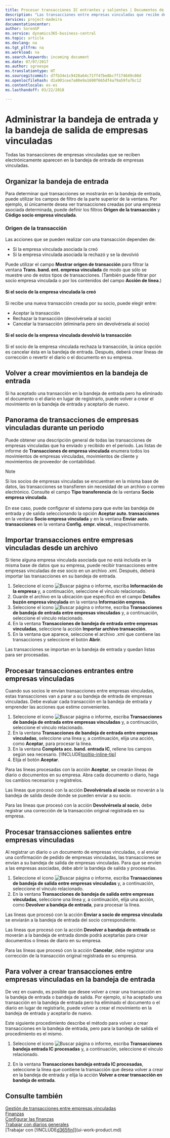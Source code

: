 ```yaml
---
title: Procesar transacciones IC entrantes y salientes | Documentos de Microsoft
description: "Las transacciones entre empresas vinculadas que recibe de los socios IC se muestran en la bandeja de entrada IC donde se procesan manual o automáticamente."
services: project-madeira
documentationcenter: 
author: SorenGP
ms.service: dynamics365-business-central
ms.topic: article
ms.devlang: na
ms.tgt_pltfrm: na
ms.workload: na
ms.search.keywords: incoming document
ms.date: 07/07/2017
ms.author: sgroespe
ms.translationtype: HT
ms.sourcegitcommit: d7fb34e1c9428a64c71ff47be8bcff174649c00d
ms.openlocfilehash: d1a901cee7a80e9a1690f665df4a79a59fa7bc12
ms.contentlocale: es-es
ms.lasthandoff: 03/22/2018

---
```

# <a name="manage-the-intercompany-inbox-and-outbox"></a>Administrar la bandeja de entrada y la bandeja de salida de empresas vinculadas
Todas las transacciones de empresas vinculadas que se reciben electrónicamente aparecen en la bandeja de entrada de empresas vinculadas.  

## <a name="organizing-the-inbox"></a>Organizar la bandeja de entrada  
 Para determinar qué transacciones se mostrarán en la bandeja de entrada, puede utilizar los campos de filtro de la parte superior de la ventana. Por ejemplo, si únicamente desea ver transacciones creadas por una empresa asociada determinada, puede definir los filtros **Origen de la transacción** y **Código socio empresa vinculada**.  

### <a name="transaction-source"></a>Origen de la transacción  
Las acciones que se pueden realizar con una transacción dependen de:  

- Si la empresa vinculada asociada la creó  
- Si la empresa vinculada asociada la rechazó y se la devolvió  

Puede utilizar el campo **Mostrar origen de transacción** para filtrar la ventana **Trans. band. ent. empresa vinculada** de modo que sólo se muestre uno de estos tipos de transacciones. (También puede filtrar por socio empresa vinculada o por los contenidos del campo **Acción de línea**.)  

#### <a name="created-by-intercompany-partner"></a>Si el socio de la empresa vinculada la creó  
 Si recibe una nueva transacción creada por su socio, puede elegir entre:

- Aceptar la transacción  
- Rechazar la transacción (devolvérsela al socio)  
- Cancelar la transacción (eliminarla pero sin devolvérsela al socio)  

#### <a name="returned-from-intercompany-partner"></a>Si el socio de la empresa vinculada devolvió la transacción  
 Si el socio de la empresa vinculada rechaza la transacción, la única opción es cancelar ésta en la bandeja de entrada. Después, deberá crear líneas de corrección o revertir el diario o el documento en su empresa.  

## <a name="re-creating-inbox-entries"></a>Volver a crear movimientos en la bandeja de entrada  
 Si ha aceptado una transacción en la bandeja de entrada pero ha eliminado el documento o el diario en lugar de registrarlo, puede volver a crear el movimiento en la bandeja de entrada y aceptarlo de nuevo.  

## <a name="getting-an-overview-of-intercompany-transactions-for-a-period"></a>Panorama de transacciones de empresas vinculadas durante un periodo  
 Puede obtener una descripción general de todas las transacciones de empresas vinculadas que ha enviado y recibido en el periodo. Las listas de informe de **Transacciones de empresa vinculada** enumera todos los movimientos de empresas vinculadas, movimientos de cliente y movimientos de proveedor de contabilidad.

 > [!NOTE]  
 > Si los socios de empresas vinculadas se encuentran en la misma base de datos, las transacciones se transfieren sin necesidad de un archivo o correo electrónico. Consulte el campo **Tipo transferencia** de la ventana **Socio empresa vinculada**. <br /><br />
En ese caso, puede configurar el sistema para que evite las bandeja de entrada y de salida seleccionando la opción **Aceptar auto. transacciones** en la ventana **Socio empresa vinculada** y en la ventana **Enviar auto. transacciones** en la ventana **Config. empr. vincul.**, respectivamente.

## <a name="to-import-intercompany-transactions-from-a-file"></a>Importar transacciones entre empresas vinculadas desde un archivo  
Si tiene alguna empresa vinculada asociada que no está incluida en la misma base de datos que su empresa, puede recibir transacciones entre empresas vinculadas de ese socio en un archivo .xml. Después, deberá importar las transacciones en su bandeja de entrada.  

1.  Seleccione el icono ![Buscar página o informe](media/ui-search/search_small.png "icono Buscar página o informe"), escriba **Información de la empresa** y, a continuación, seleccione el vínculo relacionado.
2. Guarde el archivo en la ubicación que especificó en el campo **Detalles buzón empresa vinculada** en la ventana **Información empresa**.  
3. Seleccione el icono ![Buscar página o informe](media/ui-search/search_small.png "icono Buscar página o informe"), escriba **Transacciones de bandeja de entrada entre empresas vinculadas** y, a continuación, seleccione el vínculo relacionado.
4. En la ventana **Transacciones de bandeja de entrada entre empresas vinculadas**, seleccione la acción **Importar archivo transacción**.  
5. En la ventana que aparece, seleccione el archivo .xml que contiene las transacciones y seleccione el botón **Abrir**.  

Las transacciones se importan en la bandeja de entrada y quedan listas para ser procesadas.

## <a name="to-process-incoming-intercompany-transactions"></a>Procesar transacciones entrantes entre empresas vinculadas  
Cuando sus socios le envían transacciones entre empresas vinculadas, estas transacciones van a parar a su bandeja de entrada de empresas vinculadas. Debe evaluar cada transacción en la bandeja de entrada y emprender las acciones que estime convenientes.  

1. Seleccione el icono ![Buscar página o informe](media/ui-search/search_small.png "icono Buscar página o informe"), escriba **Transacciones de bandeja de entrada entre empresas vinculadas** y, a continuación, seleccione el vínculo relacionado.  
2. En la ventana **Transacciones de bandeja de entrada entre empresas vinculadas**, seleccione una línea y, a continuación, elija una acción, como **Aceptar**, para procesar la línea.
3. En la ventana **Completa acc. band. entrada IC**, rellene los campos según sea necesario. [!INCLUDE[tooltip-inline-tip](includes/tooltip-inline-tip_md.md)]
4. Elija el botón **Aceptar**.  

Para las líneas procesadas con la acción **Aceptar**, se crearán líneas de diario o documentos en su empresa. Abra cada documento o diario, haga los cambios necesarios y regístrelos.  

Las líneas que procesó con la acción **Devolvérsela al socio** se moverán a la bandeja de salida desde donde se pueden enviar a su socio.

Para las líneas que procesó con la acción **Devolvérsela al socio**, debe registrar una corrección de la transacción original registrada en su empresa.

## <a name="to-process-outgoing-intercompany-transactions"></a>Procesar transacciones salientes entre empresas vinculadas  
Al registrar un diario o un documento de empresas vinculadas, o al enviar una confirmación de pedido de empresas vinculadas, las transacciones se envían a su bandeja de salida de empresas vinculadas. Para que se envíen a las empresas asociadas, debe abrir la bandeja de salida y procesarlas.  

1.  Seleccione el icono ![Buscar página o informe](media/ui-search/search_small.png "icono Buscar página o informe"), escriba **Transacciones de bandeja de salida entre empresas vinculadas** y, a continuación, seleccione el vínculo relacionado.  
2. En la ventana **Transacciones de bandeja de salida entre empresas vinculadas**, seleccione una línea y, a continuación, elija una acción, como **Devolver a bandeja de entrada**, para procesar la línea.

Las líneas que procesó con la acción **Enviar a socio de empresa vinculada** se enviarán a la bandeja de entrada del socio correspondiente.

Las líneas que procesó con la acción **Devolver a bandeja de entrada** se moverán a la bandeja de entrada donde podrá aceptarlas para crear documentos o líneas de diario en su empresa.  

Para las líneas que procesó con la acción **Cancelar**, debe registrar una corrección de la transacción original registrada en su empresa.  

## <a name="to-recreate-intercompany-inbox-transactions"></a>Para volver a crear transacciones entre empresas vinculadas en la bandeja de entrada  
De vez en cuando, es posible que desee volver a crear una transacción en la bandeja de entrada o bandeja de salida. Por ejemplo, si ha aceptado una transacción en la bandeja de entrada pero ha eliminado el documento o el diario en lugar de registrarlo, puede volver a crear el movimiento en la bandeja de entrada y aceptarlo de nuevo.  

Este siguiente procedimiento describe el método para volver a crear transacciones en la bandeja de entrada, pero para la bandeja de salida el procedimiento es el mismo.

  1.  Seleccione el icono ![Buscar página o informe](media/ui-search/search_small.png "icono Buscar página o informe"), escriba **Transacciones bandeja entrada IC procesadas** y, a continuación, seleccione el vínculo relacionado.  

  2.  En la ventana **Transacciones bandeja entrada IC procesadas**, seleccione la línea que contiene la transacción que desea volver a crear en la bandeja de entrada y elija la acción **Volver a crear transacción en bandeja de entrada**.  

## <a name="see-also"></a>Consulte también
[Gestión de transacciones entre empresas vinculadas](intercompany-manage.md)  
[Finanzas](finance.md)  
[Configurar las finanzas](finance-setup-finance.md)  
[Trabajar con diarios generales](ui-work-general-journals.md)  
[Trabajar con [!INCLUDE[d365fin](includes/d365fin_md.md)]](ui-work-product.md)

